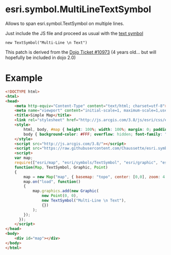 esri.symbol.MultiLineTextSymbol
=======================

Allows to span esri.symbol.TextSymbol on multiple lines.

Just include the JS file and proceed as usual with the [text symbol](https://developers.arcgis.com/javascript/jsapi/textsymbol-amd.html)

`new TextSymbol("Multi-Line \n Text")`

This patch is derived from the [Dojo Ticket #10973](https://bugs.dojotoolkit.org/ticket/10973) (4 years old... but will hopefully be included in dojo 2.0)


Example
=======

```HTML
<!DOCTYPE html>
<html>
<head>
    <meta http-equiv="Content-Type" content="text/html; charset=utf-8">
    <meta name="viewport" content="initial-scale=1, maximum-scale=1,user-scalable=no"/>
    <title>Simple Map</title>
    <link rel="stylesheet" href="http://js.arcgis.com/3.8/js/esri/css/esri.css">
    <style>
        html, body, #map { height: 100%; width: 100%; margin: 0; padding: 0; }
        body { background-color: #FFF; overflow: hidden; font-family: "Trebuchet MS"; }
    </style>
    <script src="http://js.arcgis.com/3.8/"></script>
    <script src="https://raw.githubusercontent.com/Chaussette/esri.symbol.MultiLineTextSymbol/master/esri.symbol.MultiLineTextSymbol.js"></script>
    <script>
    var map;
    require(["esri/map", "esri/symbols/TextSymbol", "esri/graphic", "esri/geometry/Point", "dojo/domReady!"], 
    function(Map, TextSymbol, Graphic, Point)
    {
        map = new Map("map", { basemap: "topo", center: [0,0], zoom: 4, sliderStyle: "small" });
        map.on("load", function()
        {
            map.graphics.add(new Graphic(
                new Point(0, 0), 
                new TextSymbol("Multi-Line \n Text"),
                {})
            );
        });
      });
    </script>
</head>
<body>
    <div id="map"></div>
</body>
</html>
```
